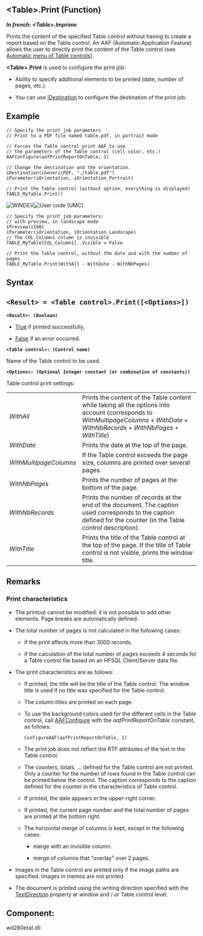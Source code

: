 


## &lt;Table&gt;.Print (Function)

***In french: &lt;Table&gt;.Imprime***



<a name="XUse"></a>
<a name="Use"></a>
<a name="description"></a>
Prints the content of the specified Table control without having to create a report based on the Table control. An AAF (Automatic Application Feature) allows the user to directly print the content of the Table control (see [Automatic menu of Table controls](../Editeurs/9500102.md)).

**&lt;Table&gt;.Print** is used to configure the print job:

- Ability to specify additional elements to be printed (date, number of pages, etc.).

- You can use [iDestination](../WDLang5/3046074.md) to configure the destination of the print job.



<a name="Example1"></a>
<a name="sample_code"></a>

## Example


```wl
// Specify the print job parameters
// Print to a PDF file named table.pdf, in portrait mode

// Forces the Table control print AAF to use 
// the parameters of the Table control (cell color, etc.)
AAFConfigure(aafPrintReportOnTable, 1) 

// Change the destination and the orientation.
iDestination(iGenericPDF, "./table.pdf")
iParameter(iOrientation, iOrientation_Portrait)

// Print the Table control (without option, everything is displayed)
TABLE_MyTable.Print()
```
<a name="Example2"></a>
![WINDEV](https://doc.pcsoft.fr/ext/images/us/WD.png)![User code (UMC)](https://doc.pcsoft.fr/ext/images/us/MCU.png) 
```wl
// Specify the print job parameters: 
// with preview, in landscape mode
iPreview(i100)
iParameter(iOrientation, iOrientation_Landscape)
// The COL_Column1 column is invisible
TABLE_MyTable[COL_Column1]..Visible = False

// Print the Table control, without the date and with the number of pages
TABLE_MyTable.Print(WithAll - WithDate - WithNbPages)
```

<a name="XSYNTAX"></a>
<a name="SYNTAX1"></a>

## Syntax

`<Result> = <Table control>.Print([<Options>])`
---

**`<Result>: (Boolean)`**



- <u><u><u><u>True</u></u></u></u> if printed successfully,

- <u><u><u><u>False</u></u></u></u> if an error occurred.




**`<Table control>: (Control name)`**

Name of the Table control to be used.

**`<Options>: (Optional Integer constant (or combination of constants))`**

Table control print settings:


|   |   |
| --- | --- |
| *WithAll* | Prints the content of the Table content while taking all the options into account (corresponds to *WithMultipageColumns* + *WithDate* + *WithNbRecords* + *WithNbPages* + *WithTitle*) |
| *WithDate* | Prints the date at the top of the page. |
| *WithMultipageColumns* | If the Table control exceeds the page size, columns are printed over several pages. |
| *WithNbPages* | Prints the number of pages at the bottom of the page. |
| *WithNbRecords* | Prints the number of records at the end of the document. The caption used corresponds to the caption defined for the counter (in the Table control description). |
| *WithTitle* | Prints the title of the Table control at the top of the page. If the title of Table control is not visible, prints the window title. |





<a name="NOTE0"></a>
<a name="NOTE0_1"></a>

## Remarks


### Print characteristics
<a name="print_characteristics_ELTPARAGRAPHE000226"></a>

- The printout cannot be modified: it is not possible to add other elements. Page breaks are automatically defined.

- The total number of pages is not calculated in the following cases:

	- if the print affects more than 3000 records.

	- if the calculation of the total number of pages exceeds 4 seconds for a Table control file based on an HFSQL Client/Server data file.




- The print characteristics are as follows:

	- If printed, the title will be the title of the Table control. The window title is used if no title was specified for the Table control.

	- The column titles are printed on each page.

	- To use the background colors used for the different cells in the Table control, call [AAFConfigure](../WDLang1/1000022108.md) with the *aafPrintReportOnTable* constant, as follows: 
			
		```wl
		ConfigureAAF(aafPrintReportOnTable, 1)
		```


	- The print job does not reflect the RTF attributes of the text in the Table control.  

	- The counters, totals, ... defined for the Table control are not printed. Only a counter for the number of rows found in the Table control can be printed below the control. The caption corresponds to the caption defined for the counter in the characteristics of Table control.

	- If printed, the date appears in the upper-right corner.

	- If printed, the current page number and the total number of pages are printed at the bottom right.

	- The horizontal merge of columns is kept, except in the following cases:

		- merge with an invisible column. 

		- merge of columns that "overlay" over 2 pages.




- Images in the Table control are printed only if the image paths are specified. Images in memos are not printed.

- The document is printed using the writing direction specified with the [TextDirection](../Proprietes/2513020.md) property at window and / or Table control level.




<a name="XComponent"></a>

## Component:
wd280etat.dll
